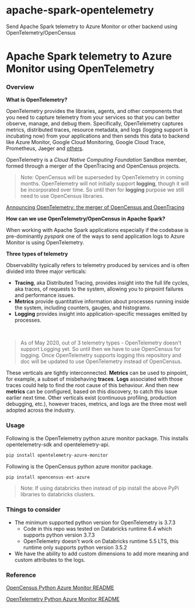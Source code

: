 # apache-spark-opentelemetry
Send Apache Spark telemetry to Azure Monitor or other backend using OpenTelemetry/OpenCensus

# Apache Spark telemetry to Azure Monitor using OpenTelemetry

### **Overview**
**What is OpenTelemetry?**

OpenTelemetry provides the libraries, agents, and other components that you need to capture telemetry from your services so that you can better observe, manage, and debug them. Specifically, OpenTelemetry captures metrics, distributed traces, resource metadata, and logs (logging support is incubating now) from your applications and then sends this data to backend like Azure Monitor, Google Cloud Monitoring, Google Cloud Trace, Prometheus, Jaeger and [others](https://opentelemetry.io/registry/?s=exporter).

OpenTelemetry is a *Cloud Native Computing Foundation* Sandbox member, formed through a merger of the OpenTracing and OpenCensus projects.

> Note: OpenCensus will be superseded by OpenTelemetry in coming months. OpenTelemetry will not initially support **logging**, though it will be incorporated over time. So until then for **logging** purpose we still need to use OpenCensus libraries.

[Announcing OpenTelemetry: the merger of OpenCensus and OpenTracing](https://cloudblogs.microsoft.com/opensource/2019/05/23/announcing-opentelemetry-cncf-merged-opencensus-opentracing/)

**How can we use OpenTelemetry/OpenCensus in Apache Spark?**

When working with Apache Spark applications especially if the codebase is pre-dominantly *pyspark* one of the ways to send application logs to Azure Monitor is using OpenTelemetry.

**Three types of telemetry**

Observability typically refers to telemetry produced by services and is often divided into three major verticals:

* **Tracing**, aka Distributed Tracing, provides insight into the full life cycles, aka traces, of requests to the system, allowing you to pinpoint failures and performance issues.
* **Metrics** provide quantitative information about processes running inside the system, including counters, gauges, and histograms.
* **Logging** provides insight into application-specific messages emitted by processes.

 
> As of May 2020, out of 3 telemetry types - OpenTelemetry doesn't support Logging yet. So until then we have to use OpenCensus for logging. Once OpenTelemetry supports logging this repository and doc will be updated to use OpenTelemetry instead of OpenCensus.

These verticals are tightly interconnected. **Metrics** can be used to pinpoint, for example, a subset of misbehaving **traces**. **Logs** associated with those traces could help to find the root cause of this behaviour. And then new **metrics** can be configured, based on this discovery, to catch this issue earlier next time. Other verticals exist (continuous profiling, production debugging, etc.), however traces, metrics, and logs are the three most well adopted across the industry.


### **Usage**

Following is the OpenTelemetry python azure monitor package. This installs opentelemetry-sdk and opentelemetry-api.

````python
pip install opentelemetry-azure-monitor
````

Following is the OpenCensus python azure monitor package.
````python
pip install opencensus-ext-azure
````
> Note: If using databricks then instead of pip install the above PyPi libraries to databricks clusters.
 

### **Things to consider**

- The minimum supported python version for OpenTelemetry is 3.7.3	
    - Code in this repo was tested on Databricks runtime 6.4 which supports python version 3.7.3
    - OpenTelemetry doesn't work on Databricks runtime 5.5 LTS, this runtime only supports python version 3.5.2	
- We have the ability to add custom dimensions to add more meaning and custom attributes to the logs.


### **Reference**

[OpenCensus Python Azure Monitor README]( https://github.com/census-instrumentation/opencensus-python/tree/master/contrib/opencensus-ext-azure )

[OpenTelemetry Python Azure Monitor README](https://github.com/microsoft/opentelemetry-azure-monitor-python)